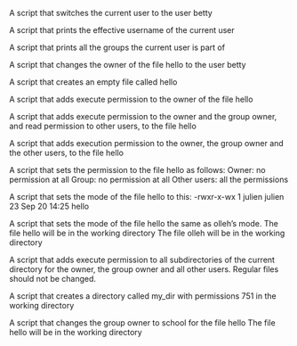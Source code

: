 A script that switches the current user to the user betty

A script that prints the effective username of the current user

A script that prints all the groups the current user is part of

A script that changes the owner of the file hello to the user betty

A script that creates an empty file called hello

A script that adds execute permission to the owner of the file hello

A script that adds execute permission to the owner and the group owner, and read permission to other users, to the file hello

A script that adds execution permission to the owner, the group owner and the other users, to the file hello

A script that sets the permission to the file hello as follows: Owner: no permission at all Group: no permission at all Other users: all the permissions

A script that sets the mode of the file hello to this: -rwxr-x-wx 1 julien julien 23 Sep 20 14:25 hello

A script that sets the mode of the file hello the same as olleh’s mode. The file hello will be in the working directory The file olleh will be in the working directory

A script that adds execute permission to all subdirectories of the current directory for the owner, the group owner and all other users. Regular files should not be changed.

A script that creates a directory called my_dir with permissions 751 in the working directory

A script that changes the group owner to school for the file hello The file hello will be in the working directory
